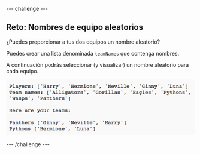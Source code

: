 --- challenge ---
## Reto: Nombres de equipo aleatorios
¿Puedes proporcionar a tus dos equipos un nombre aleatorio?

Puedes crear una lista denominada `teamNames` que contenga nombres.

A continuación podrás seleccionar (y visualizar) un nombre aleatorio para cada equipo.

![screenshot](images/team-finished.png)



--- /challenge ---